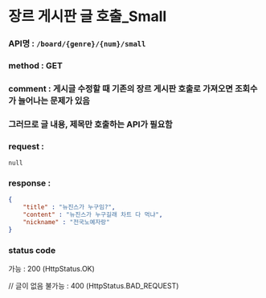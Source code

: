 # 장르 게시판 글 호출_Small
### API명 : `/board/{genre}/{num}/small`

### method : GET

### comment : 게시글 수정할 때 기존의 장르 게시판 호출로 가져오면 조회수가 늘어나는 문제가 있음
###           그러므로 글 내용, 제목만 호출하는 API가 필요함

### request :
    null

### response :
~~~json
{
    "title" : "뉴진스가 누구임?",
    "content" : "뉴진스가 누구길래 차트 다 먹냐",
    "nickname" : "전국노예자랑"
}
~~~
### status code
가능 : 200 (HttpStatus.OK)

// 글이 없음
불가능 : 400 (HttpStatus.BAD_REQUEST)